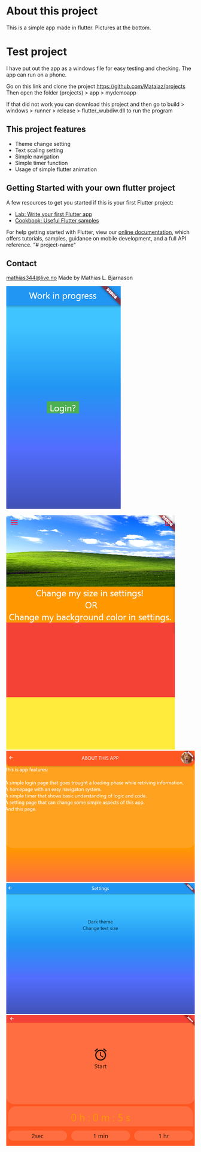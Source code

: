 # About this project #
This is a simple app made in flutter.
Pictures at the bottom.

# Test project #
I have put out the app as a windows file for easy testing and checking. The app can run on a phone.

Go on this link and clone the project
https://github.com/Mataiaz/projects
Then open the folder (projects) > app > mydemoapp


If that did not work you can download this project and then go to build > windows > runner > release > flutter_wubdiw.dll
to run the program

## This project features ##
* Theme change setting
* Text scaling setting
* Simple navigation
* Simple timer function
* Usage of simple flutter animation

## Getting Started with your own flutter project ##

A few resources to get you started if this is your first Flutter project:

- [Lab: Write your first Flutter app](https://flutter.dev/docs/get-started/codelab)
- [Cookbook: Useful Flutter samples](https://flutter.dev/docs/cookbook)

For help getting started with Flutter, view our
[online documentation](https://flutter.dev/docs), which offers tutorials,
samples, guidance on mobile development, and a full API reference.
"# project-name" 

## Contact ##
mathias344@live.no
Made by Mathias L. Bjarnason

![](https://github.com/Mataiaz/My-Demo-App/blob/main/demoPics/mydemoapp1.PNG)

![](https://github.com/Mataiaz/My-Demo-App/blob/main/demoPics/mydemoapp2.PNG)
![](https://github.com/Mataiaz/My-Demo-App/blob/main/demoPics/mydemoapp3.PNG)
![](https://github.com/Mataiaz/My-Demo-App/blob/main/demoPics/mydemoapp4.PNG)
![](https://github.com/Mataiaz/My-Demo-App/blob/main/demoPics/mydemoapp5.PNG)

